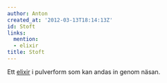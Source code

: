 ```yaml
---
author: Anton
created_at: '2012-03-13T18:14:13Z'
id: Stoft
links:
  mention:
  - elixir
title: Stoft
---
```


Ett [elixir] i pulverform som kan andas in genom näsan.

  [elixir]: elixir
